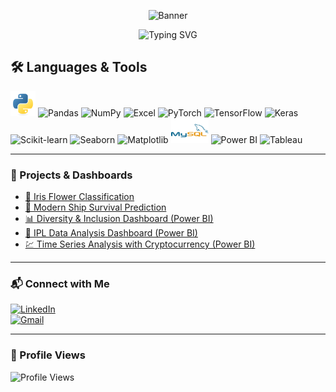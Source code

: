 <!-- Banner -->
<p align="center">
  <img src="https://capsule-render.vercel.app/api?type=waving&height=250&color=gradient&customColorList=0,2,12,21,30&text=Hey%20there,%20I'm%20Amar%20👋&fontAlign=50&fontAlignY=40&fontSize=45&fontColor=ffffff&animation=fadeIn&desc=Data%20Analyst%20|%20ML%20Enthusiast&descSize=18&descAlign=50" alt="Banner"/>
</p>

<!-- Typing animation (external service) -->
<p align="center">
  <img src="https://readme-typing-svg.demolab.com?font=Fira+Code&size=22&pause=2000&color=FF6F00&center=true&vCenter=true&width=700&lines=Data+Analyst+%7C+ML+Enthusiast;Exploring+AI+and+Deep+Learning;Turning+Data+into+Actionable+Insights" alt="Typing SVG"/>
</p>

## 🛠 Languages & Tools  

<p align="left">
  <!-- Python -->
  <img src="https://raw.githubusercontent.com/devicons/devicon/master/icons/python/python-original.svg" alt="Python" width="40" height="40"/>  

  <!-- Pandas -->
  <img src="https://upload.wikimedia.org/wikipedia/commons/e/ed/Pandas_logo.svg" alt="Pandas" width="80" height="40"/>  

  <!-- NumPy -->
  <img src="https://upload.wikimedia.org/wikipedia/commons/3/31/NumPy_logo_2020.svg" alt="NumPy" width="80" height="40"/>  

  <!-- Excel -->
  <img src="https://upload.wikimedia.org/wikipedia/commons/0/0e/Microsoft_Excel_2013-2019_logo.svg" alt="Excel" width="40" height="40"/>  

  <!-- PyTorch -->
  <img src="https://upload.wikimedia.org/wikipedia/commons/1/10/PyTorch_logo_icon.svg" alt="PyTorch" width="40" height="40"/>  

  <!-- TensorFlow -->
  <img src="https://upload.wikimedia.org/wikipedia/commons/2/2d/Tensorflow_logo.svg" alt="TensorFlow" width="40" height="40"/>  

  <!-- Keras -->
  <img src="https://upload.wikimedia.org/wikipedia/commons/a/ae/Keras_logo.svg" alt="Keras" width="40" height="40"/>  

  <!-- Scikit-learn -->
  <img src="https://upload.wikimedia.org/wikipedia/commons/0/05/Scikit_learn_logo_small.svg" alt="Scikit-learn" width="40" height="40"/>  

  <!-- Seaborn -->
  <img src="https://seaborn.pydata.org/_static/logo-wide-lightbg.svg" alt="Seaborn" width="80" height="40"/>  

  <!-- Matplotlib -->
  <img src="https://upload.wikimedia.org/wikipedia/commons/8/84/Matplotlib_icon.svg" alt="Matplotlib" width="40" height="40"/>  

  <!-- MySQL -->
  <img src="https://raw.githubusercontent.com/devicons/devicon/master/icons/mysql/mysql-original-wordmark.svg" alt="MySQL" width="60" height="40"/>  

  <!-- Power BI -->
  <img src="https://upload.wikimedia.org/wikipedia/commons/c/cf/New_Power_BI_Logo.svg" alt="Power BI" width="40" height="40"/>   

  <!-- Tableau -->
  <img src="https://upload.wikimedia.org/wikipedia/commons/4/4b/Tableau_Logo.png" alt="Tableau" width="80" height="40"/>  
</p>


---

### 📌 Projects & Dashboards

- [🌼 Iris Flower Classification](https://github.com/amar4542/Iris-Dataset)  
- [🚢 Modern Ship Survival Prediction](https://github.com/amar4542/Titanic-Survival-Prediction)  
- [📊 Diversity & Inclusion Dashboard (Power BI)](https://github.com/amar4542/Diversity-Inclusion)  
- [🏏 IPL Data Analysis Dashboard (Power BI)](https://github.com/amar4542/IPL-Data-Analysis)  
- [💹 Time Series Analysis with Cryptocurrency (Power BI)](https://github.com/amar4542/Time-series-analysis-with-cryptocurrency)  

---

### 📬 Connect with Me  

[![LinkedIn](https://img.shields.io/badge/-LinkedIn-blue?logo=linkedin&style=flat-square)](https://www.linkedin.com/in/m-amara-4542m/)  
[![Gmail](https://img.shields.io/badge/-Gmail-D14836?style=flat-square&logo=gmail&logoColor=white)](mailto:mangalaamara282@gmail.com)  

---

### 👀 Profile Views  
![Profile Views](https://komarev.com/ghpvc/?username=amar4542&label=Profile%20views&color=0e75b6&style=flat)

